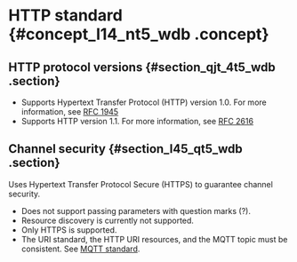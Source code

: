 # HTTP standard {#concept_l14_nt5_wdb .concept}

## HTTP protocol versions {#section_qjt_4t5_wdb .section}

-   Supports Hypertext Transfer Protocol \(HTTP\) version 1.0. For more information, see [RFC 1945](https://tools.ietf.org/html/rfc1945)
-   Supports HTTP version 1.1. For more information, see [RFC 2616](https://tools.ietf.org/html/rfc2616)

## Channel security {#section_l45_qt5_wdb .section}

Uses Hypertext Transfer Protocol Secure \(HTTPS\) to guarantee channel security.

-   Does not support passing parameters with question marks \(?\).
-   Resource discovery is currently not supported.
-   Only HTTPS is supported.
-   The URI standard, the HTTP URI resources, and the MQTT topic must be consistent. See [MQTT standard](https://help.aliyun.com/document_detail/30540.html?spm=5176.doc57699.2.4.fVbU8T).

